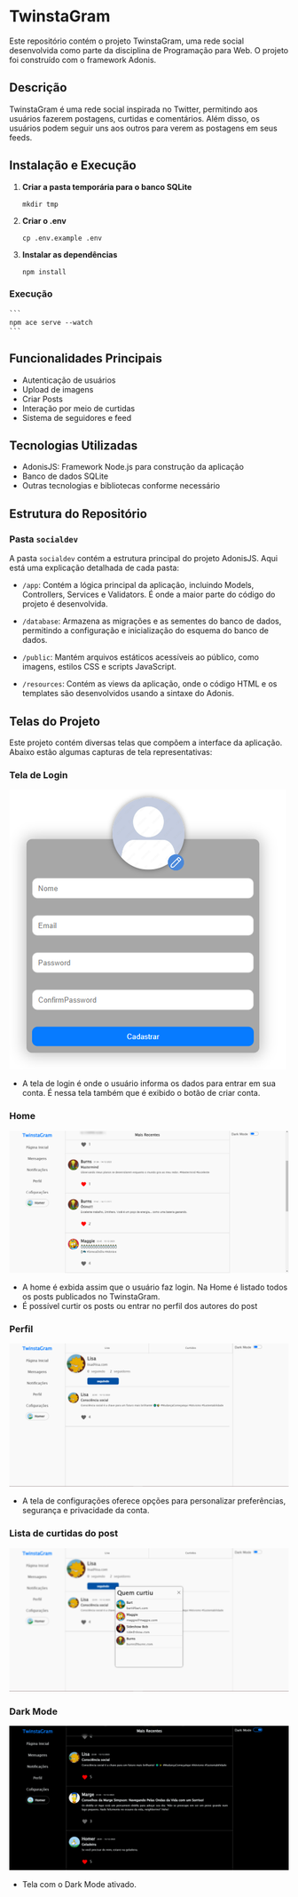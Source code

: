 # TwinstaGram

Este repositório contém o projeto TwinstaGram, uma rede social desenvolvida como parte da disciplina de Programação para Web. O projeto foi construído com o framework Adonis.

## Descrição

TwinstaGram é uma rede social inspirada no Twitter, permitindo aos usuários fazerem postagens, curtidas e comentários. Além disso, os usuários podem seguir uns aos outros para verem as postagens em seus feeds.

## Instalação e Execução

1. **Criar a pasta temporária para o banco SQLite**
    ```
    mkdir tmp
    ```

2. **Criar o .env**
    ```
    cp .env.example .env
    ```

3. **Instalar as dependências**
    ```
    npm install
    ```

### Execução
    ```
    npm ace serve --watch
    ```

## Funcionalidades Principais

- Autenticação de usuários
- Upload de imagens 
- Criar Posts
- Interação por meio de curtidas
- Sistema de seguidores e feed 

## Tecnologias Utilizadas

- AdonisJS: Framework Node.js para construção da aplicação
- Banco de dados SQLite
- Outras tecnologias e bibliotecas conforme necessário

## Estrutura do Repositório

### Pasta `socialdev`

A pasta `socialdev` contém a estrutura principal do projeto AdonisJS. Aqui está uma explicação detalhada de cada pasta:

- `/app`: Contém a lógica principal da aplicação, incluindo Models, Controllers, Services e Validators. É onde a maior parte do código do projeto é desenvolvida.
  
- `/database`: Armazena as migrações e as sementes do banco de dados, permitindo a configuração e inicialização do esquema do banco de dados.

- `/public`: Mantém arquivos estáticos acessíveis ao público, como imagens, estilos CSS e scripts JavaScript.

- `/resources`: Contém as views da aplicação, onde o código HTML e os templates são desenvolvidos usando a sintaxe do Adonis.


## Telas do Projeto

Este projeto contém diversas telas que compõem a interface da aplicação. Abaixo estão algumas capturas de tela representativas:

### Tela de Login

![Tela Login](readme/criarConta.PNG)
- A tela de login é onde o usuário informa os dados para entrar em sua conta. É nessa tela também que é exibido o botão de criar conta.

### Home

![home](readme/home.PNG)
- A home é exbida assim que o usuário faz login. Na Home é listado todos os posts publicados no TwinstaGram.
- É possível curtir os posts ou entrar no perfil dos autores do post

### Perfil

![Perfil](readme/perfil.PNG)
- A tela de configurações oferece opções para personalizar preferências, segurança e privacidade da conta.

### Lista de curtidas do post

![Feed de Notícias](readme/listaCurtiu.PNG)

### Dark Mode

![Dark Mode](readme/darkmode.PNG)
- Tela com o Dark Mode ativado.



